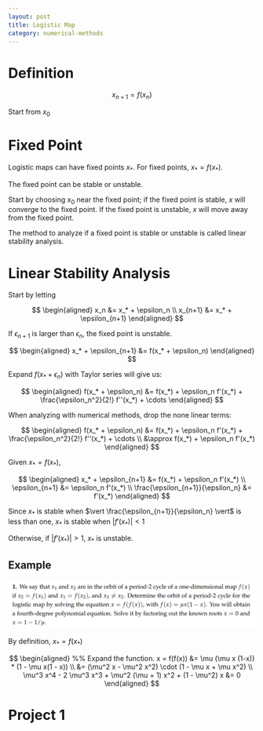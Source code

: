 ```yaml
---
layout: post
title: Logistic Map
category: numerical-methods
---
```


# Definition

$$
x_{n+1} = f(x_n)
$$

Start from $x_0$

# Fixed Point

Logistic maps can have fixed points $x_*$. For fixed points, $x_* = f(x_*)$.

The fixed point can be stable or unstable.

Start by choosing $x_0$ near the fixed point; if the fixed point is stable, $x$ will converge to the fixed point. If the fixed point is unstable, $x$ will move away from the fixed point.

The method to analyze if a fixed point is stable or unstable is called linear stability analysis.

# Linear Stability Analysis

Start by letting

$$
\begin{aligned}
    x_n &= x_* + \epsilon_n \\
    x_{n+1} &= x_* + \epsilon_{n+1}
\end{aligned}
$$

If $\epsilon_{n+1}$ is larger than $\epsilon_n$, the fixed point is unstable.

$$
\begin{aligned}
    x_* + \epsilon_{n+1} &= f(x_* + \epsilon_n)
\end{aligned}
$$

Expand $f(x_* + \epsilon_n)$ with Taylor series will give us:

$$
\begin{aligned}
    f(x_* + \epsilon_n) &= f(x_*) + \epsilon_n f'(x_*) + \frac{\epsilon_n^2}{2!} f''(x_*) + \cdots
\end{aligned}
$$

When analyzing with numerical methods, drop the none linear terms:

$$
\begin{aligned}
    f(x_* + \epsilon_n) &= f(x_*) + \epsilon_n f'(x_*) + \frac{\epsilon_n^2}{2!} f''(x_*) + \cdots \\
    &\approx f(x_*) + \epsilon_n f'(x_*)
\end{aligned}
$$

Given $x_* = f(x_*)$,

$$
\begin{aligned}
    x_* + \epsilon_{n+1} &= f(x_*) + \epsilon_n f'(x_*) \\
    \epsilon_{n+1} &= \epsilon_n f'(x_*) \\
    \frac{\epsilon_{n+1}}{\epsilon_n} &= f'(x_*)
\end{aligned}
$$

Since $x_*$ is stable when $\vert \frac{\epsilon_{n+1}}{\epsilon_n} \vert$ is less than one, $x_*$ is stable when $\vert f'(x_*) \vert < 1$

Otherwise, if $\vert f'(x_*) \vert > 1$, $x_*$ is unstable.

## Example

![picture 1](/images/2023-03-10-19-50-08-example-problem.png)

By definition, $x_* = f(x_*)$

$$
\begin{aligned}
    %% Expand the function.
    x = f(f(x)) &= \mu (\mu x (1-x)) * (1 - \mu x(1 - x)) \\
    &= (\mu^2 x - \mu^2 x^2) \cdot (1 - \mu x + \mu x^2) \\
    \mu^3 x^4 - 2 \mu^3 x^3 + \mu^2 (\mu + 1) x^2 + (1 - \mu^2) x &= 0
\end{aligned}
$$

# Project 1
